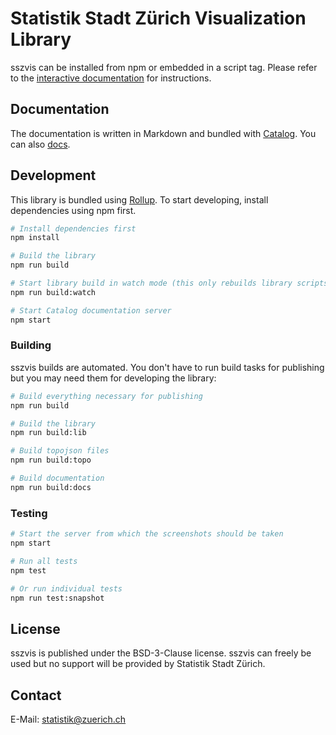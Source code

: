 # Statistik Stadt Zürich Visualization Library

sszvis can be installed from npm or embedded in a script tag. Please refer to the [interactive documentation](https://statistikstadtzuerich.github.io/sszvis/) for instructions.

## Documentation

The documentation is written in Markdown and bundled with [Catalog](https://www.catalog.style/). You can also [docs](docs).

## Development

This library is bundled using [Rollup](https://rollupjs.org/). To start developing, install dependencies using npm first.

```sh
# Install dependencies first
npm install

# Build the library
npm run build

# Start library build in watch mode (this only rebuilds library scripts, not things like topojson)
npm run build:watch

# Start Catalog documentation server
npm start
```

### Building

sszvis builds are automated. You don't have to run build tasks for publishing but you may need them for developing the library:

```sh
# Build everything necessary for publishing
npm run build

# Build the library
npm run build:lib

# Build topojson files
npm run build:topo

# Build documentation
npm run build:docs
```

### Testing

```sh
# Start the server from which the screenshots should be taken
npm start

# Run all tests
npm test

# Or run individual tests
npm run test:snapshot
```

## License

sszvis is published under the BSD-3-Clause license. sszvis can freely be used but no support will be provided by Statistik Stadt Zürich.

## Contact

E-Mail: [statistik@zuerich.ch](mailto:statistik@zuerich.ch)
